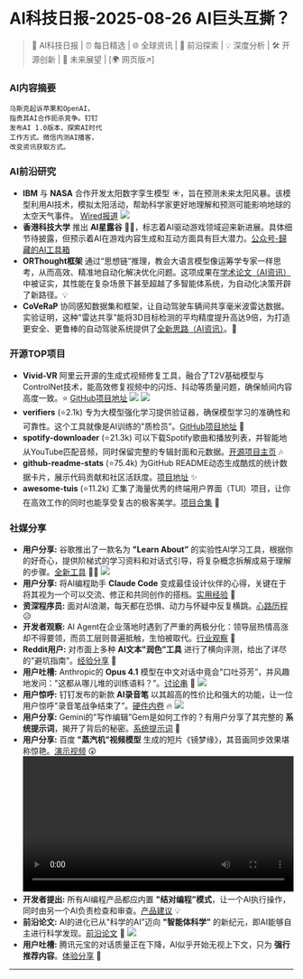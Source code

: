 
# AI科技日报-2025-08-26 AI巨头互撕？
> 🤖 AI科技日报 | ⏰ 每日精选 | 🌐 全球资讯 | 🔬 前沿探索 | 💡 深度分析 | 🛠️ 开源创新 | 🚀 未来展望 | [🌍 网页版↗️]
### **AI内容摘要**
```
马斯克起诉苹果和OpenAI，
指责其AI合作扼杀竞争。钉钉
发布AI 1.0版本，探索AI时代
工作方式。微信内测AI播客，
改变资讯获取方式。
```
### AI前沿研究
*   **IBM** 与 **NASA** 合作开发太阳数字孪生模型 ☀️，旨在预测未来太阳风暴。该模型利用AI技术，模拟太阳活动，帮助科学家更好地理解和预测可能影响地球的太空天气事件。 [Wired报道](https://www.wired.com/story/ibm-and-nasa-develop-a-digital-twin-of-the-sun-to-predict-future-solar-storms/)
    ![](https://media.wired.com/photos/68a76726008a75c02662a07c/191:100/w_1280,c_limit/tormenta%20geomagn%C3%A9tica%20G2%201364036630.jpg)
*   **香港科技大学** 推出 **AI星露谷** 🧑‍🌾，标志着AI驱动游戏领域迎来新进展。具体细节待披露，但预示着AI在游戏内容生成和互动方面具有巨大潜力。[公众号-歸藏的AI工具箱](https://mp.weixin.qq.com/s/8KkwCNMoPfS3p1aBKIYvaQ)
*   **ORThought框架** 通过“思想链”推理，教会大语言模型像运筹学专家一样思考，从而高效、精准地自动化解决优化问题。这项成果在[学术论文（AI资讯）](https://arxiv.org/abs/2508.14410)中被证实，其性能在复杂场景下甚至超越了多智能体系统，为自动化决策开辟了新路径。💡
*   **CoVeRaP** 协同感知数据集和框架，让自动驾驶车辆间共享毫米波雷达数据。实验证明，这种"雷达共享”能将3D目标检测的平均精度提升高达9倍，为打造更安全、更鲁棒的自动驾驶系统提供了[全新思路（AI资讯）](https://arxiv.org/abs/2508.16030)。🚗
### 开源TOP项目
*   **Vivid-VR** 阿里云开源的生成式视频修复工具，融合了T2V基础模型与ControlNet技术，能高效修复视频中的闪烁、抖动等质量问题，确保帧间内容高度一致。⭐ [GitHub项目地址](https://github.com/csbhr/Vivid-VR)
    ![](https://source.hubtoday.app/images/2025/08/news_01k3h08amyekjtvy2m9jw5g2qh.avif)
    ![](https://source.hubtoday.app/images/2025/08/news_01k3h08eq7egh8h4xn4m1zjg61.avif)
*   **verifiers** (⭐2.1k) 专为大模型强化学习提供验证器，确保模型学习的准确性和可靠性。这个工具就像是AI训练的"质检员”。[GitHub项目地址](https://github.com/willccbb/verifiers) 🧪
*   **spotify-downloader** (⭐21.3k) 可以下载Spotify歌曲和播放列表，并智能地从YouTube匹配音频，同时保留完整的专辑封面和元数据。[开源项目主页](https://github.com/spotDL/spotify-downloader) 🎶
*   **github-readme-stats** (⭐75.4k) 为GitHub README动态生成酷炫的统计数据卡片，展示代码贡献和社区活跃度。[项目地址](https://github.com/anuraghazra/github-readme-stats) ✨
*   **awesome-tuis** (⭐11.2k) 汇集了海量优秀的终端用户界面（TUI）项目，让你在高效工作的同时也能享受复古的极客美学。[项目合集](https://github.com/rothgar/awesome-tuis) 🚀
### 社媒分享
*   **用户分享:** 谷歌推出了一款名为 **"Learn About”** 的实验性AI学习工具，根据你的好奇心，提供阶梯式的学习资料和对话式引导，将复杂概念拆解成易于理解的步骤。[全新工具](https://learning.google.com/experiments/learn-about/signup) 🧑‍🏫
    ![](https://cdnv2.ruguoapp.com/FhppLc-DPAV7WrmwHHH6A7X3xGA4v3.png)
*   **用户分享:** 将AI编程助手 **Claude Code** 变成最佳设计伙伴的心得，关键在于将其视为一个可以交流、修正和共同创作的搭档。[实用经验](https://t.me/hackernews100cn/12186) 🤝
*   **资深程序员:** 面对AI浪潮，每天都在恐惧、动力与怀疑中反复横跳。[心路历程](https://m.okjike.com/originalPosts/68ac300de5597c28d3481054) 😥
*   **开发者观察:** AI Agent在企业落地时遇到了严重的两极分化：领导层热情高涨却不得要领，而员工层则普遍抵触，生怕被取代。[行业观察](https://m.okjike.com/originalPosts/68ac0e732393a294a6e80e44) 🤔
*   **Reddit用户:** 对市面上多种 **AI文本"润色”工具** 进行了横向评测，给出了详尽的"避坑指南”。[经验分享](https://www.reddit.com/r/artificial/comments/1mzn45a/best_approach_to_humanize_aigenerated_fiction/) 📝
*   **用户吐槽:** Anthropic的 **Opus 4.1** 模型在中文对话中竟会"口吐芬芳”，并风趣地发问："这都从哪儿堆的训练语料？”。[讨论串](https://x.com/Yangyixxxx/status/1959987991658795288) 🤬
    ![](https://source.hubtoday.app/images/2025/08/news_01k3h08gyxebbt6cn5cqcbd0va.avif)
*   **用户惊呼:** 钉钉发布的新款 **AI录音笔** 以其超高的性价比和强大的功能，让一位用户惊呼"录音笔战争结束了”。[硬件内卷](https://m.okjike.com/originalPosts/68abd915b6e8f7e9e04de4f7) 🔥
    ![](https://cdnv2.ruguoapp.com/FgeL2a7KU2jTsq2WPnfqOOzudNBHv3.jpg)
*   **用户分享:** Gemini的"写作编辑”Gem是如何工作的？有用户分享了其完整的 **系统提示词**，揭开了背后的秘密。[系统提示词](https://x.com/dotey/status/1959806210611241211) 🤫
*   **用户分享:** 百度 **"蒸汽机”视频模型** 生成的短片《镜梦缘》，其音画同步效果堪称惊艳。[演示视频](https://x.com/dotey/status/1959738669431980109) 😲
    <video src="https://source.hubtoday.app/images/2025/08/news_01k3h0c44jfz6sz8qedbst2ks2.mp4" controls="controls" width="100%"></video>
*   **开发者提出:** 所有AI编程产品都应内置 **"结对编程”模式**，让一个AI执行操作，同时由另一个AI负责检查和审查。[产品建议](https://x.com/wwwgoubuli/status/1959786815671689587) 💡
*   **前沿论文:** AI的进化已从"科学的AI”迈向 **"智能体科学”** 的新纪元，即AI能够自主进行科学发现。[前沿论文](https://x.com/omarsar0/status/1959735048740982890) 🔬
    ![](https://source.hubtoday.app/images/2025/08/news_01k3h0datcfcjbd8anem1hr9nm.avif)
*   **用户吐槽:** 腾讯元宝的对话质量正在下降，AI似乎开始无视上下文，只为 **强行推荐内容**。[体验分享](https://m.okjike.com/originalPosts/68ab59852393a294a6d96049) 🤢
---